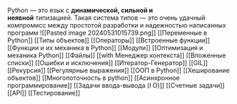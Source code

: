 Python — это язык с **динамической, сильной и неявной** типизацией. Такая система типов — это очень удачный компромисс между простотой разработки и надежностью написанных программ
![[Pasted image 20240531015739.png]]
[[Переменные в Python]]
[[Типы объектов]]
[[Операторы]]
[[Встроенные функции]]
[[Функции и их механика в Python]]
[[Модули]]
[[Оптимизация и механика Python]]
[[Файлы]]
[[with Менеджер контекста]]
[[Вложенные списки]]
[[Ошибки и исключения]]
[[Итератор-Генератор]]
[[GIL]]
[[Рекурсия]]
[[Регулярные выражения]]
[[ООП в Python]]
[[Хеширование объектов]]
[[Многопоточность в python]]
[[Асинхронное программирование]]
[[Задачи ввода-вывода (I O)]]
[[Счетные задачи]]
[[API]]
[[Тестирование]]